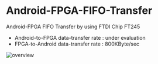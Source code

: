 Android-FPGA-FIFO-Transfer
==========================

Android-FPGA FIFO Transfer by using FTDI Chip FT245

- Android-to-FPGA data-transfer rate : under evaluation
- FPGA-to-Android data-transfer rate : 800KByte/sec

![overview](https://lh6.googleusercontent.com/-wjaPDzea6s4/T6lFv7cdEcI/AAAAAAAACWw/g5E7Tm7xVe8/s800/android_fifo.jpg "overview") 